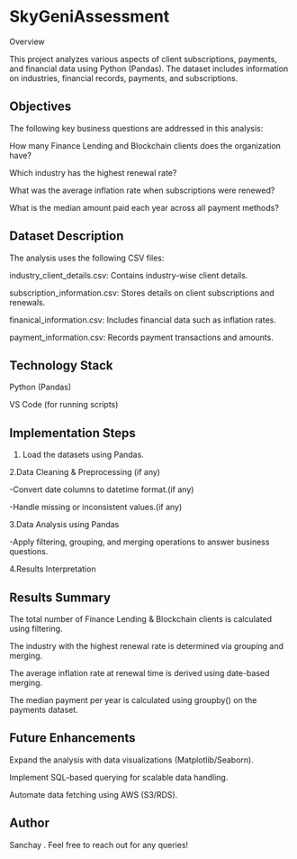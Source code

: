 # SkyGeniAssessment
Overview

This project analyzes various aspects of client subscriptions, payments, and financial data using Python (Pandas). The dataset includes information on industries, financial records, payments, and subscriptions.

## Objectives

The following key business questions are addressed in this analysis:

How many Finance Lending and Blockchain clients does the organization have?

Which industry has the highest renewal rate?

What was the average inflation rate when subscriptions were renewed?

What is the median amount paid each year across all payment methods?

##  Dataset Description

The analysis uses the following CSV files:

industry_client_details.csv: Contains industry-wise client details.

subscription_information.csv: Stores details on client subscriptions and renewals.

finanical_information.csv: Includes financial data such as inflation rates.

payment_information.csv: Records payment transactions and amounts.

## Technology Stack

Python (Pandas)

VS Code (for running scripts)

## Implementation Steps

1. Load the datasets using Pandas.

2.Data Cleaning & Preprocessing (if any)

-Convert date columns to datetime format.(if any)

-Handle missing or inconsistent values.(if any)

3.Data Analysis using Pandas

-Apply filtering, grouping, and merging operations to answer business questions.

4.Results Interpretation


## Results Summary

The total number of Finance Lending & Blockchain clients is calculated using filtering.

The industry with the highest renewal rate is determined via grouping and merging.

The average inflation rate at renewal time is derived using date-based merging.

The median payment per year is calculated using groupby() on the payments dataset.

## Future Enhancements

Expand the analysis with data visualizations (Matplotlib/Seaborn).

Implement SQL-based querying for scalable data handling.

Automate data fetching using AWS (S3/RDS).

## Author

Sanchay . Feel free to reach out for any queries!

